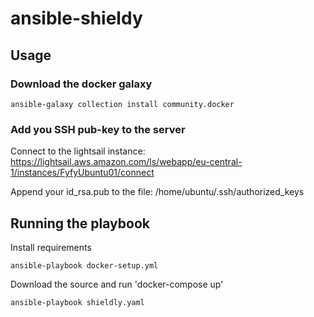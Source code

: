 # ansible-shieldy

## Usage
### Download the docker galaxy
````
ansible-galaxy collection install community.docker
````

### Add you SSH pub-key to the server
Connect to the lightsail instance:
https://lightsail.aws.amazon.com/ls/webapp/eu-central-1/instances/FyfyUbuntu01/connect

Append your id_rsa.pub to the file:
/home/ubuntu/.ssh/authorized_keys

## Running the playbook
Install requirements
```
ansible-playbook docker-setup.yml
```
Download the source and run 'docker-compose up'
```
ansible-playbook shieldly.yaml
```
